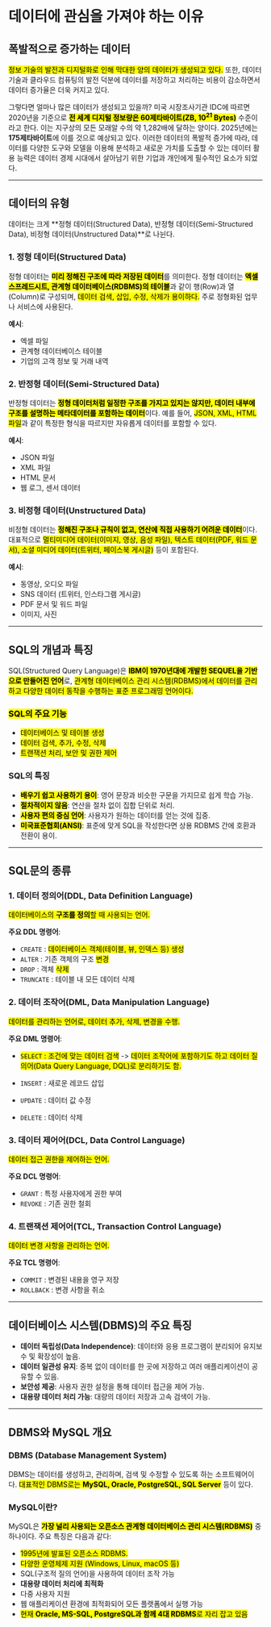 # **데이터에 관심을 가져야 하는 이유**

## **폭발적으로 증가하는 데이터**
<mark>정보 기술의 발전과 디지털화로 인해 막대한 양의 데이터가 생성되고 있다.</mark> 또한, 데이터 기술과 클라우드 컴퓨팅의 발전 덕분에 데이터를 저장하고 처리하는 비용이 감소하면서 데이터 증가율은 더욱 커지고 있다.

그렇다면 얼마나 많은 데이터가 생성되고 있을까? 미국 시장조사기관 IDC에 따르면 2020년을 기준으로 <mark>**전 세계 디지털 정보량은 60제타바이트(ZB, $10^{21}$ Bytes)**</mark> 수준이라고 한다. 이는 지구상의 모든 모래알 수의 약 1,282배에 달하는 양이다. 2025년에는 **175제타바이트**에 이를 것으로 예상되고 있다. 이러한 데이터의 폭발적 증가에 따라, 데이터를 다양한 도구와 모델을 이용해 분석하고 새로운 가치를 도출할 수 있는 데이터 활용 능력은 데이터 경제 시대에서 살아남기 위한 기업과 개인에게 필수적인 요소가 되었다.

---

## **데이터의 유형**
데이터는 크게 **정형 데이터(Structured Data), 반정형 데이터(Semi-Structured Data), 비정형 데이터(Unstructured Data)**로 나뉜다.

### **1. 정형 데이터(Structured Data)**
정형 데이터는 <mark>**미리 정해진 구조에 따라 저장된 데이터**</mark>를 의미한다. 정형 데이터는 <mark>**엑셀 스프레드시트, 관계형 데이터베이스(RDBMS)의 테이블**</mark>과 같이 행(Row)과 열(Column)로 구성되며, <mark>데이터 검색, 삽입, 수정, 삭제가 용이하다.</mark> 주로 정형화된 업무나 서비스에 사용된다.

**예시**:
- 엑셀 파일
- 관계형 데이터베이스 테이블
- 기업의 고객 정보 및 거래 내역

### **2. 반정형 데이터(Semi-Structured Data)**
반정형 데이터는 <mark>**정형 데이터처럼 일정한 구조를 가지고 있지는 않지만, 데이터 내부에 구조를 설명하는 메타데이터를 포함하는 데이터**</mark>이다. 예를 들어, <mark>JSON, XML, HTML 파일</mark>과 같이 특정한 형식을 따르지만 자유롭게 데이터를 포함할 수 있다.

**예시**:
- JSON 파일
- XML 파일
- HTML 문서
- 웹 로그, 센서 데이터

### **3. 비정형 데이터(Unstructured Data)**
비정형 데이터는 <mark>**정해진 구조나 규칙이 없고, 연산에 직접 사용하기 어려운 데이터**</mark>이다. 대표적으로 <mark>멀티미디어 데이터(이미지, 영상, 음성 파일), 텍스트 데이터(PDF, 워드 문서), 소셜 미디어 데이터(트위터, 페이스북 게시글)</mark> 등이 포함된다.

**예시**:
- 동영상, 오디오 파일
- SNS 데이터 (트위터, 인스타그램 게시글)
- PDF 문서 및 워드 파일
- 이미지, 사진

---

## **SQL의 개념과 특징**
SQL(Structured Query Language)은 <mark>**IBM이 1970년대에 개발한 SEQUEL을 기반으로 만들어진 언어**</mark>로, <mark>관계형 데이터베이스 관리 시스템(RDBMS)에서 데이터를 관리하고 다양한 데이터 동작을 수행하는 표준 프로그래밍 언어이다.</mark>

### <mark>**SQL의 주요 기능**</mark>
- <mark>데이터베이스 및 테이블 생성</mark>
- <mark>데이터 검색, 추가, 수정, 삭제</mark>
- <mark>트랜잭션 처리, 보안 및 권한 제어</mark>

### **SQL의 특징**
- <mark>**배우기 쉽고 사용하기 용이**</mark>: 영어 문장과 비슷한 구문을 가지므로 쉽게 학습 가능.
- <mark>**절차적이지 않음**</mark>: 연산을 절차 없이 집합 단위로 처리.
- <mark>**사용자 편의 중심 언어**</mark>: 사용자가 원하는 데이터를 얻는 것에 집중.
- <mark>**미국표준협회(ANSI)**</mark>: 표준에 맞게 SQL을 작성한다면 상용 RDBMS 간에 호환과 전환이 용이.
---

## **SQL문의 종류**
### **1. 데이터 정의어(DDL, Data Definition Language)**
<mark>데이터베이스의 **구조를 정의**할 때 사용되는 언어.</mark>

**주요 DDL 명령어**:
- `CREATE` : <mark>데이터베이스 객체(테이블, 뷰, 인덱스 등) 생성</mark>
- `ALTER` : 기존 객체의 구조 <mark>변경</mark>
- `DROP` : 객체 <mark>삭제</mark>
- `TRUNCATE` : 테이블 내 모든 데이터 삭제

### **2. 데이터 조작어(DML, Data Manipulation Language)**
<mark>데이터를 관리하는 언어로, 데이터 추가, 삭제, 변경을 수행.</mark>

**주요 DML 명령어**:
- <mark>`SELECT` : 조건에 맞는 데이터 검색</mark>
-> <mark> 데이터 조작어에 포함하기도 하고 데이터 질의어(Data Query Language, DQL)로 분리하기도 함.</mark>

- `INSERT` : 새로운 레코드 삽입
- `UPDATE` : 데이터 값 수정
- `DELETE` : 데이터 삭제

### **3. 데이터 제어어(DCL, Data Control Language)**
<mark>데이터 접근 권한을 제어하는 언어.</mark>

**주요 DCL 명령어**:
- `GRANT` : 특정 사용자에게 권한 부여
- `REVOKE` : 기존 권한 철회

### **4. 트랜잭션 제어어(TCL, Transaction Control Language)**
<mark>데이터 변경 사항을 관리하는 언어.</mark>

**주요 TCL 명령어**:
- `COMMIT` : 변경된 내용을 영구 저장
- `ROLLBACK` : 변경 사항을 취소

---

## **데이터베이스 시스템(DBMS)의 주요 특징**
- **데이터 독립성(Data Independence)**: 데이터와 응용 프로그램이 분리되어 유지보수 및 확장성이 높음.
- **데이터 일관성 유지**: 중복 없이 데이터를 한 곳에 저장하고 여러 애플리케이션이 공유할 수 있음.
- **보안성 제공**: 사용자 권한 설정을 통해 데이터 접근을 제어 가능.
- **대용량 데이터 처리 가능**: 대량의 데이터 저장과 고속 검색이 가능.

---

## **DBMS와 MySQL 개요**

### **DBMS (Database Management System)**
DBMS는 데이터를 생성하고, 관리하며, 검색 및 수정할 수 있도록 하는 소프트웨어이다. <mark>대표적인 DBMS로는 **MySQL, Oracle, PostgreSQL, SQL Server**</mark> 등이 있다.

### **MySQL이란?**
MySQL은 <mark>**가장 널리 사용되는 오픈소스 관계형 데이터베이스 관리 시스템(RDBMS)**</mark> 중 하나이다. 주요 특징은 다음과 같다:
- <mark>1995년에 발표된 오픈소스 RDBMS.</mark>
- <mark>다양한 운영체제 지원 (Windows, Linux, macOS 등)</mark>
- SQL(구조적 질의 언어)을 사용하여 데이터 조작 가능
- **대용량 데이터 처리에 최적화**
- 다중 사용자 지원
- 웹 애플리케이션 환경에 최적화되어 모든 플랫폼에서 실행 가능
- <mark>현재 **Oracle, MS-SQL, PostgreSQL과 함께 4대 RDBMS**로 자리 잡고 있음</mark>

